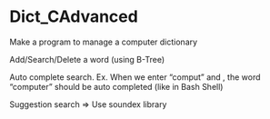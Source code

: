 # Dict_CAdvanced
Make a program to manage a computer dictionary

Add/Search/Delete a word (using B-Tree)

Auto complete search. Ex. When we enter “comput” and <tab>, the word “computer” should be auto completed (like in Bash Shell)
  
Suggestion search => Use soundex library

